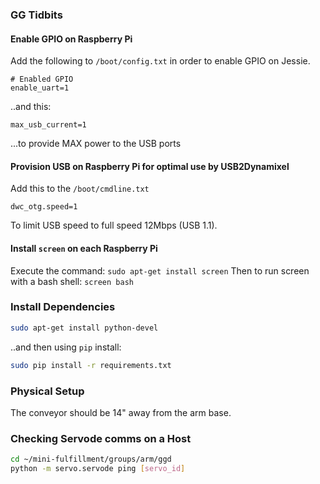 ### GG Tidbits

#### Enable GPIO on Raspberry Pi
Add the following to `/boot/config.txt` in order to enable GPIO on Jessie. 
```
# Enabled GPIO  
enable_uart=1
```
..and this:
```
max_usb_current=1
```
...to provide MAX power to the USB ports

#### Provision USB on Raspberry Pi for optimal use by USB2Dynamixel
Add this to the `/boot/cmdline.txt`
```
dwc_otg.speed=1
```
To limit USB speed to full speed 12Mbps (USB 1.1).

#### Install `screen` on each Raspberry Pi
Execute the command: `sudo apt-get install screen`
Then to run screen with a bash shell: `screen bash`

### Install Dependencies
```bash
sudo apt-get install python-devel
```
..and then using `pip` install:
```bash
sudo pip install -r requirements.txt
```

### Physical Setup
The conveyor should be 14" away from the arm base. 

### Checking Servode comms on a Host
```bash
cd ~/mini-fulfillment/groups/arm/ggd
python -m servo.servode ping [servo_id]
```